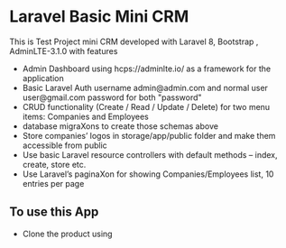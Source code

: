 ## <h1>Laravel Basic Mini CRM </h1>
<p>This is Test Project mini CRM developed with Laravel 8, Bootstrap , AdminLTE-3.1.0 with features</p>

<ul>
<li>
Admin Dashboard using hcps://adminlte.io/ as a framework for the application
</li>
<li>
Basic Laravel Auth username admin@admin.com and normal user user@gmail.com password for both "password"
</li>
<li>
CRUD functionality (Create / Read / Update / Delete) for two menu items: Companies and 
Employees
</li>
<li>database migraXons to create those schemas above</li>
<li>Store companies’ logos in storage/app/public folder and make them accessible from public</li>
<li>Use basic Laravel resource controllers with default methods – index, create, store etc.</li>
<li>Use Laravel’s paginaXon for showing Companies/Employees list, 10 entries per page</li>
</ul>

## To use this App
<ul>
    <li>
        Clone the product using 
    </li>
</ul>
